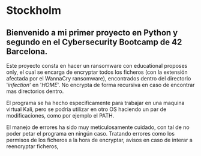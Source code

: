 # Stockholm

## Bienvenido a mi primer proyecto en Python y segundo en el Cybersecurity Bootcamp de 42 Barcelona.

Este proyecto consta en hacer un ransomware con educational proposes only, el cual se encarga de encryptar todos los ficheros (con la extensión afectada por el WannaCry ransomware), encontrados dentro del directorio '_infection_' en '_HOME_'. No encrypta de forma recursiva en caso de encontrar mas directorios dentro.

El programa se ha hecho especificamente para trabajar en una maquina virtual Kali, pero se podría utilizar en otro OS haciendo un par de modificaciones, como por ejemplo el PATH.

El manejo de errores ha sido muy meticulosamente cuidado, con tal de no poder petar el programa en ningún caso. Tratando errores como los permisos de los ficheros a la hora de encryptar, avisos en caso de interar a reencryptar ficheros,
